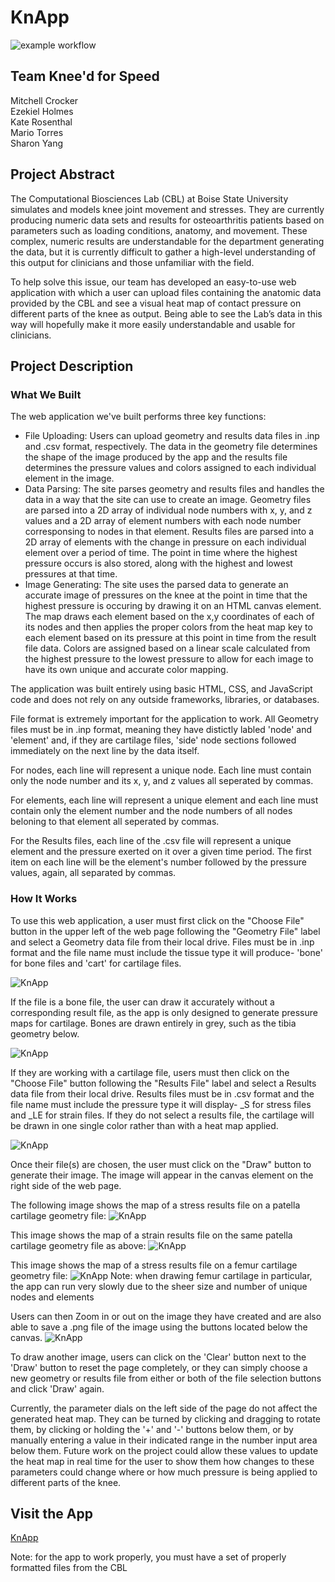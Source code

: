 # KnApp
![example workflow](https://github.com/cs481-ekh/f22-kneed-for-speed/actions/workflows/github-actions.yml/badge.svg)
## Team Knee'd for Speed
Mitchell Crocker   
Ezekiel Holmes  
Kate Rosenthal  
Mario Torres  
Sharon Yang

## Project Abstract
The Computational Biosciences Lab (CBL) at Boise State University simulates and models knee 
joint movement and stresses. They are currently producing numeric data sets and results for 
osteoarthritis patients based on parameters such as loading conditions, anatomy, and movement. 
These complex, numeric results are understandable for the department generating the data, but 
it is currently difficult to gather a high-level understanding of this output for clinicians 
and those unfamiliar with the field. 

To help solve this issue, our team has developed an easy-to-use web application with which 
a user can upload files containing the anatomic data provided by the CBL and see a 
visual heat map of contact pressure on different parts of the knee as output. Being able to 
see the Lab’s data in this way will hopefully make it more easily understandable and usable for 
clinicians.

## Project Description
### What We Built
The web application we've built performs three key
functions:
- File Uploading: Users can upload geometry and results data files
in .inp and .csv format, respectively. The data in the geometry file 
determines the shape of the image produced by the app and the results file 
determines the pressure values and colors assigned to each individual element 
in the image.
- Data Parsing: The site parses geometry and results files and handles the
data in a way that the site can use to create an image. Geometry files are
parsed into a 2D array of individual node numbers with x, y, and z values and 
a 2D array of element numbers with each node number corresponsing to nodes in
that element. Results files are parsed into a 2D array of elements with the change 
in pressure on each individual element over a period of time. The point in time 
where the highest pressure occurs is also stored, along with the highest and
lowest pressures at that time.
- Image Generating: The site uses the parsed data to generate an accurate
image of pressures on the knee at the point in time that the highest pressure
is occuring by drawing it on an HTML canvas element. The map draws each element
based on the x,y coordinates of each of its nodes and then applies the proper
colors from the heat map key to each element based on its pressure at this point
in time from the result file data. Colors are assigned based on a linear scale 
calculated from the highest pressure to the lowest pressure to allow for each
image to have its own unique and accurate color mapping.

The application was built entirely using basic HTML, CSS, and JavaScript code and 
does not rely on any outside frameworks, libraries, or databases.

File format is extremely important for the application to work. All Geometry files
must be in .inp format, meaning they have distictly labled 'node' and 'element' and, 
if they are cartilage files, 'side' node sections followed immediately on the next line 
by the data itself.

For nodes, each line will represent a unique node. Each line must contain only the node
number and its x, y, and z values all seperated by commas.

For elements, each line will represent a unique element and each line must contain only the 
element number and the node numbers of all nodes beloning to that element all seperated by commas.

For the Results files, each line of the .csv file will represent a unique element and the 
pressure exerted on it over a given time period. The first item on each line will be
the element's number followed by the pressure values, again, all separated by commas.

### How It Works
To use this web application, a user must first click on the "Choose File"
button in the upper left of the web page following the "Geometry File" label
and select a Geometry data file from their local drive. Files must be in .inp format
and the file name must include the tissue type it will produce- 'bone' for bone
files and 'cart' for cartilage files.

![KnApp](./docs/knapp-choose-file.png)

If the file is a bone file, the user can draw it accurately without a corresponding result
file, as the app is only designed to generate pressure maps for cartilage. Bones are drawn 
entirely in grey, such as the tibia geometry below.

![KnApp](./docs/knapp-bone.png)

If they are working with a cartilage file, users must then click on the "Choose File" button following 
the "Results File" label and select a Results data file from their local drive. Results files must be in
.csv format and the file name must include the pressure type it will display- 
\_S for stress files and \_LE for strain files. If they do not select a results file, the cartilage will 
be drawn in one single color rather than with a heat map applied.

![KnApp](./docs/knapp-choose-file-2.png)

Once their file(s) are chosen, the user must click on the "Draw" button to generate their image. The image
will appear in the canvas element on the right side of the web page.

The following image shows the map of a stress results file on a patella cartilage geometry file:
![KnApp](./docs/knapp.png)

This image shows the map of a strain results file on the same patella cartilage geometry file as above:
![KnApp](./docs/knapp-strain.png)

This image shows the map of a stress results file on a femur cartilage geometry file:
![KnApp](./docs/knapp-femur.png)
Note: when drawing femur cartilage in particular, the app can run very slowly due to the sheer size and number
of unique nodes and elements

Users can then Zoom in or out on the image they have created and are also able to save a .png file of
the image using the buttons located below the canvas.
![KnApp](./docs/knapp-zoom.png)

To draw another image, users can click on the 'Clear' button next to the 'Draw' button to reset the page 
completely, or they can simply choose a new geometry or results file from either or both of the file selection 
buttons and click 'Draw' again.

Currently, the parameter dials on the left side of the page do not affect the generated heat map.
They can be turned by clicking and dragging to rotate them, by clicking or holding the '+' and '-'
buttons below them, or by manually entering a value in their indicated range in the number input
area below them. Future work on the project could allow these values to update the heat map in
real time for the user to show them how changes to these parameters could change where or
how much pressure is being applied to different parts of the knee.

## Visit the App
[KnApp](https://cs481-ekh.github.io/f22-kneed-for-speed/src/index.html)

Note: for the app to work properly, you must have a set of properly formatted files from the CBL
